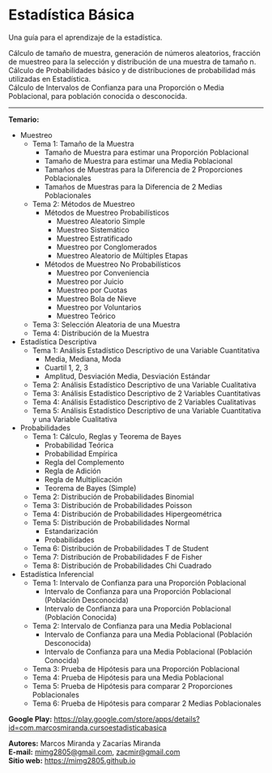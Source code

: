 # Estadística Básica

Una guía para el aprendizaje de la estadística.

Cálculo de tamaño de muestra, generación de números aleatorios, fracción de muestreo para la selección y distribución de una muestra de tamaño n.\
Cálculo de Probabilidades básico y de distribuciones de probabilidad más utilizadas en Estadística.\
Cálculo de Intervalos de Confianza para una Proporción o Media Poblacional, para población conocida o desconocida.

---

**Temario:**
- Muestreo
    - Tema 1: Tamaño de la Muestra
         - Tamaño de Muestra para estimar una Proporción Poblacional
         - Tamaño de Muestra para estimar una Media Poblacional
         - Tamaños de Muestras para la Diferencia de 2 Proporciones Poblacionales
         - Tamaños de Muestras para la Diferencia de 2 Medias Poblacionales
    - Tema 2: Métodos de Muestreo
         - Métodos de Muestreo Probabilísticos
            - Muestreo Aleatorio Simple
            - Muestreo Sistemático
            - Muestreo Estratificado
            - Muestreo por Conglomerados
            - Muestreo Aleatorio de Múltiples Etapas
         - Métodos de Muestreo No Probabilísticos
            - Muestreo por Conveniencia
            - Muestreo por Juicio
            - Muestreo por Cuotas
            - Muestreo Bola de Nieve
            - Muestreo por Voluntarios
            - Muestreo Teórico
    - Tema 3: Selección Aleatoria de una Muestra
    - Tema 4: Distribución de la Muestra
- Estadística Descriptiva
    - Tema 1: Análisis Estadístico Descriptivo de una Variable Cuantitativa
        - Media, Mediana, Moda
        - Cuartil 1, 2, 3
        - Amplitud, Desviación Media, Desviación Estándar
    - Tema 2: Análisis Estadístico Descriptivo de una Variable Cualitativa
    - Tema 3: Análisis Estadístico Descriptivo de 2 Variables Cuantitativas
    - Tema 4: Análisis Estadístico Descriptivo de 2 Variables Cualitativas
    - Tema 5: Análisis Estadístico Descriptivo de una Variable Cuantitativa y una Variable Cualitativa
- Probabilidades
    - Tema 1: Cálculo, Reglas y Teorema de Bayes
         - Probabilidad Teórica
         - Probabilidad Empírica
         - Regla del Complemento
         - Regla de Adición
         - Regla de Multiplicación
         - Teorema de Bayes (Simple)
    - Tema 2: Distribución de Probabilidades Binomial
    - Tema 3: Distribución de Probabilidades Poisson
    - Tema 4: Distribución de Probabilidades Hipergeométrica
    - Tema 5: Distribución de Probabilidades Normal
         - Estandarización
         - Probabilidades
    - Tema 6: Distribución de Probabilidades T de Student
    - Tema 7: Distribución de Probabilidades F de Fisher
    - Tema 8: Distribución de Probabilidades Chi Cuadrado
- Estadística Inferencial
    - Tema 1: Intervalo de Confianza para una Proporción Poblacional
         - Intervalo de Confianza para una Proporción Poblacional (Población Desconocida)
         - Intervalo de Confianza para una Proporción Poblacional (Población Conocida)
    - Tema 2: Intervalo de Confianza para una Media Poblacional
         - Intervalo de Confianza para una Media Poblacional (Población Desconocida)
         - Intervalo de Confianza para una Media Poblacional (Población Conocida)
    - Tema 3: Prueba de Hipótesis para una Proporción Poblacional
    - Tema 4: Prueba de Hipótesis para una Media Poblacional
    - Tema 5: Prueba de Hipótesis para comparar 2 Proporciones Poblacionales
    - Tema 6: Prueba de Hipótesis para comparar 2 Medias Poblacionales

**Google Play:**
https://play.google.com/store/apps/details?id=com.marcosmiranda.cursoestadisticabasica

**Autores:** Marcos Miranda y Zacarías Miranda\
**E-mail:** mimg2805@gmail.com, zacmir@gmail.com\
**Sitio web:** https://mimg2805.github.io
